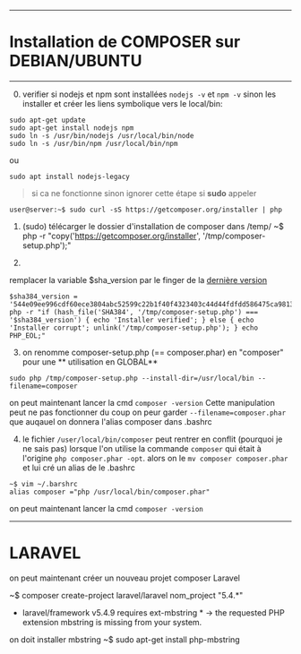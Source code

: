 ----
# Installation de COMPOSER sur DEBIAN/UBUNTU
----
0. verifier si nodejs et npm sont installées `nodejs -v` et `npm -v`
sinon les installer et créer les liens symbolique vers le local/bin:

~~~
sudo apt-get update
sudo apt-get install nodejs npm
sudo ln -s /usr/bin/nodejs /usr/local/bin/node
sudo ln -s /usr/bin/npm /usr/local/bin/npm
~~~
ou 
~~~
sudo apt install nodejs-legacy
~~~

> si ca ne fonctionne sinon ignorer cette étape si **sudo** appeler
~~~
user@server:~$ sudo curl -sS https://getcomposer.org/installer | php
~~~
1. (sudo) télécarger le dossier d'installation de composer dans /temp/ 
~$ php -r "copy('https://getcomposer.org/installer', '/tmp/composer-setup.php');"

2. 
remplacer la variable $sha_version par le finger de la [dernière version]('https://composer.github.io/pubkeys.html')
~~~
$sha384_version = '544e09ee996cdf60ece3804abc52599c22b1f40f4323403c44d44fdfdd586475ca9813a858088ffbc1f233e9b180f061'
php -r "if (hash_file('SHA384', '/tmp/composer-setup.php') === '$sha384_version') { echo 'Installer verified'; } else { echo 'Installer corrupt'; unlink('/tmp/composer-setup.php'); } echo PHP_EOL;"
~~~

3. on renomme composer-setup.php (== composer.phar) en "composer" pour une ** utilisation en GLOBAL**
~~~ 
sudo php /tmp/composer-setup.php --install-dir=/usr/local/bin --filename=composer
~~~

on peut maintenant lancer la cmd `composer -version`
Cette manipulation peut ne pas fonctionner du coup on peur garder `--filename=composer.phar`
que auqauel on donnera l'alias composer dans .bashrc

4. le fichier `/user/local/bin/composer` peut rentrer en conflit (pourquoi je ne sais pas) lorsque l'on utilise la commande `composer` qui était à l'origine `php composer.phar -opt`. alors on le  `mv composer composer.phar` et lui cré un alias de le .bashrc
~~~
~$ vim ~/.barshrc
alias composer ="php /usr/local/bin/composer.phar"
~~~
on peut maintenant lancer la cmd `composer -version`


----

# LARAVEL

on peut maintenant créer un nouveau projet composer Laravel

~$ composer create-project laravel/laravel nom_project "5.4.*"

- laravel/framework v5.4.9 requires ext-mbstring * -> the requested PHP extension mbstring is missing from your system.

on doit installer mbstring
~$ sudo apt-get install php-mbstring


